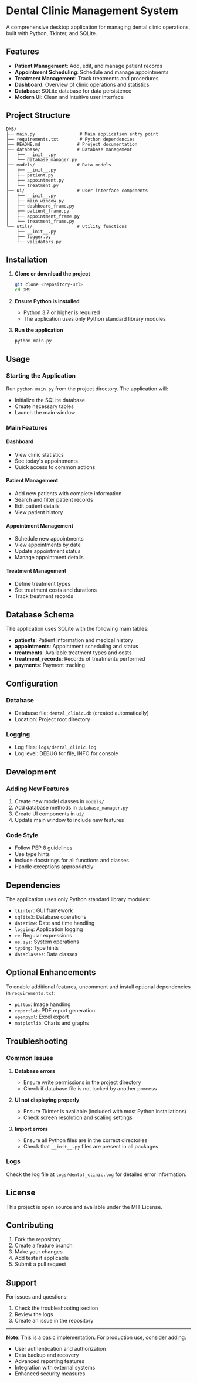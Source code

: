 # Dental Clinic Management System

A comprehensive desktop application for managing dental clinic operations, built with Python, Tkinter, and SQLite.

## Features

- **Patient Management**: Add, edit, and manage patient records
- **Appointment Scheduling**: Schedule and manage appointments
- **Treatment Management**: Track treatments and procedures
- **Dashboard**: Overview of clinic operations and statistics
- **Database**: SQLite database for data persistence
- **Modern UI**: Clean and intuitive user interface

## Project Structure

```
DMS/
├── main.py                 # Main application entry point
├── requirements.txt        # Python dependencies
├── README.md              # Project documentation
├── database/              # Database management
│   ├── __init__.py
│   └── database_manager.py
├── models/                # Data models
│   ├── __init__.py
│   ├── patient.py
│   ├── appointment.py
│   └── treatment.py
├── ui/                    # User interface components
│   ├── __init__.py
│   ├── main_window.py
│   ├── dashboard_frame.py
│   ├── patient_frame.py
│   ├── appointment_frame.py
│   └── treatment_frame.py
└── utils/                 # Utility functions
    ├── __init__.py
    ├── logger.py
    └── validators.py
```

## Installation

1. **Clone or download the project**
   ```bash
   git clone <repository-url>
   cd DMS
   ```

2. **Ensure Python is installed**
   - Python 3.7 or higher is required
   - The application uses only Python standard library modules

3. **Run the application**
   ```bash
   python main.py
   ```

## Usage

### Starting the Application
Run `python main.py` from the project directory. The application will:
- Initialize the SQLite database
- Create necessary tables
- Launch the main window

### Main Features

#### Dashboard
- View clinic statistics
- See today's appointments
- Quick access to common actions

#### Patient Management
- Add new patients with complete information
- Search and filter patient records
- Edit patient details
- View patient history

#### Appointment Management
- Schedule new appointments
- View appointments by date
- Update appointment status
- Manage appointment details

#### Treatment Management
- Define treatment types
- Set treatment costs and durations
- Track treatment records

## Database Schema

The application uses SQLite with the following main tables:

- **patients**: Patient information and medical history
- **appointments**: Appointment scheduling and status
- **treatments**: Available treatment types and costs
- **treatment_records**: Records of treatments performed
- **payments**: Payment tracking

## Configuration

### Database
- Database file: `dental_clinic.db` (created automatically)
- Location: Project root directory

### Logging
- Log files: `logs/dental_clinic.log`
- Log level: DEBUG for file, INFO for console

## Development

### Adding New Features
1. Create new model classes in `models/`
2. Add database methods in `database_manager.py`
3. Create UI components in `ui/`
4. Update main window to include new features

### Code Style
- Follow PEP 8 guidelines
- Use type hints
- Include docstrings for all functions and classes
- Handle exceptions appropriately

## Dependencies

The application uses only Python standard library modules:
- `tkinter`: GUI framework
- `sqlite3`: Database operations
- `datetime`: Date and time handling
- `logging`: Application logging
- `re`: Regular expressions
- `os`, `sys`: System operations
- `typing`: Type hints
- `dataclasses`: Data classes

## Optional Enhancements

To enable additional features, uncomment and install optional dependencies in `requirements.txt`:
- `pillow`: Image handling
- `reportlab`: PDF report generation
- `openpyxl`: Excel export
- `matplotlib`: Charts and graphs

## Troubleshooting

### Common Issues

1. **Database errors**
   - Ensure write permissions in the project directory
   - Check if database file is not locked by another process

2. **UI not displaying properly**
   - Ensure Tkinter is available (included with most Python installations)
   - Check screen resolution and scaling settings

3. **Import errors**
   - Ensure all Python files are in the correct directories
   - Check that `__init__.py` files are present in all packages

### Logs
Check the log file at `logs/dental_clinic.log` for detailed error information.

## License

This project is open source and available under the MIT License.

## Contributing

1. Fork the repository
2. Create a feature branch
3. Make your changes
4. Add tests if applicable
5. Submit a pull request

## Support

For issues and questions:
1. Check the troubleshooting section
2. Review the logs
3. Create an issue in the repository

---

**Note**: This is a basic implementation. For production use, consider adding:
- User authentication and authorization
- Data backup and recovery
- Advanced reporting features
- Integration with external systems
- Enhanced security measures 